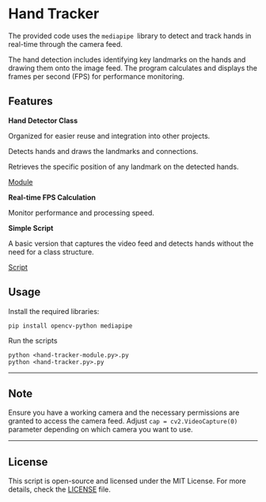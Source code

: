 # Hand Tracker

The provided code uses the `mediapipe `library to detect and track hands in real-time through the camera feed.

The hand detection includes identifying key landmarks on the hands and drawing them onto the image feed. The program calculates and displays the frames per second (FPS) for performance monitoring.

## Features

**Hand Detector Class**

Organized for easier reuse and integration into other projects.

Detects hands and draws the landmarks and connections.

Retrieves the specific position of any landmark on the detected hands.<br/>

[Module](/Users/williamphan/Desktop/hand-tracker/hand-tracker-module.py)
<br/>

**Real-time FPS Calculation**

Monitor performance and processing speed.

**Simple Script**

A basic version that captures the video feed and detects hands without the need for a class structure.

[Script](/Users/williamphan/Desktop/hand-tracker/hand-tracker.py) <br/>

## Usage

Install the required libraries:

`pip install opencv-python mediapipe`

Run the scripts

`python <hand-tracker-module.py>.py` <br/>
`python <hand-tracker.py>.py`

---

## Note

Ensure you have a working camera and the necessary permissions are granted to access the camera feed. Adjust
`cap = cv2.VideoCapture(0)` parameter depending on which camera you want to use.

---

## License

This script is open-source and licensed under the MIT License. For more details, check the [LICENSE](LICENSE) file.
